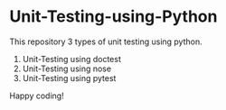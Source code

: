 # Unit-Testing-using-Python

This repository 3 types of unit testing using python.
1. Unit-Testing using doctest
2. Unit-Testing using nose
3. Unit-Testing using pytest

Happy coding!
